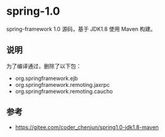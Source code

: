 # spring-1.0

spring-framework 1.0 源码，基于 JDK1.8 使用 Maven 构建。

## 说明

为了编译通过，删除了以下包：

- org.springframework.ejb
- org.springframework.remoting.jaxrpc
- org.springframework.remoting.caucho

## 参考

- https://gitee.com/coder_chenjun/spring1.0-jdk1.8-maven